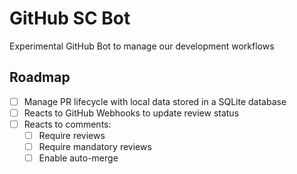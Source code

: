 # GitHub SC Bot

Experimental GitHub Bot to manage our development workflows

## Roadmap

- [ ] Manage PR lifecycle with local data stored in a SQLite database
- [ ] Reacts to GitHub Webhooks to update review status
- [ ] Reacts to comments:
    - [ ] Require reviews
    - [ ] Require mandatory reviews
    - [ ] Enable auto-merge